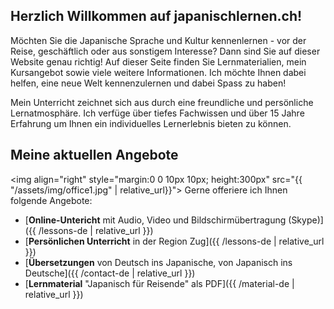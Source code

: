 ## Herzlich Willkommen auf japanischlernen.ch!

Möchten Sie die Japanische Sprache und Kultur kennenlernen - vor der Reise, geschäftlich oder aus sonstigem Interesse? Dann sind Sie auf dieser Website genau richtig! Auf dieser Seite finden Sie Lernmaterialien, mein Kursangebot sowie viele weitere Informationen. Ich möchte Ihnen dabei helfen, eine neue Welt kennenzulernen und dabei Spass zu haben!

Mein Unterricht zeichnet sich aus durch eine freundliche und persönliche Lernatmosphäre. Ich verfüge über tiefes Fachwissen und über 15 Jahre Erfahrung um Ihnen ein individuelles Lernerlebnis bieten zu können.

## Meine aktuellen Angebote

<img align="right" style="margin:0 0 10px 10px; height:300px" src="{{ "/assets/img/office1.jpg" | relative_url}}">
Gerne offeriere ich Ihnen folgende Angebote:

* [**Online-Untericht** mit Audio, Video und Bildschirmübertragung (Skype)]({{ /lessons-de | relative_url }})
* [**Persönlichen Unterricht** in der Region Zug]({{ /lessons-de | relative_url }})
* [**Übersetzungen** von Deutsch ins Japanische, von Japanisch ins Deutsche]({{ /contact-de | relative_url }})
* [**Lernmaterial** "Japanisch für Reisende" als PDF]({{ /material-de | relative_url }})

<!-- ## Welcome to GitHub Pages

You can use the [editor on GitHub](https://github.com/muellermichel/japanischlernen/edit/master/index.md) to maintain and preview the content for your website in Markdown files.

Whenever you commit to this repository, GitHub Pages will run [Jekyll](https://jekyllrb.com/) to rebuild the pages in your site, from the content in your Markdown files.

### Markdown

Markdown is a lightweight and easy-to-use syntax for styling your writing. It includes conventions for

```markdown
Syntax highlighted code block

# Header 1
## Header 2
### Header 3

- Bulleted
- List

1. Numbered
2. List

**Bold** and _Italic_ and `Code` text

[Link](url) and ![Image](src)
```

For more details see [GitHub Flavored Markdown](https://guides.github.com/features/mastering-markdown/).

### Jekyll Themes

Your Pages site will use the layout and styles from the Jekyll theme you have selected in your [repository settings](https://github.com/muellermichel/japanischlernen/settings). The name of this theme is saved in the Jekyll `_config.yml` configuration file.

### Support or Contact

Having trouble with Pages? Check out our [documentation](https://help.github.com/categories/github-pages-basics/) or [contact support](https://github.com/contact) and we’ll help you sort it out. -->
